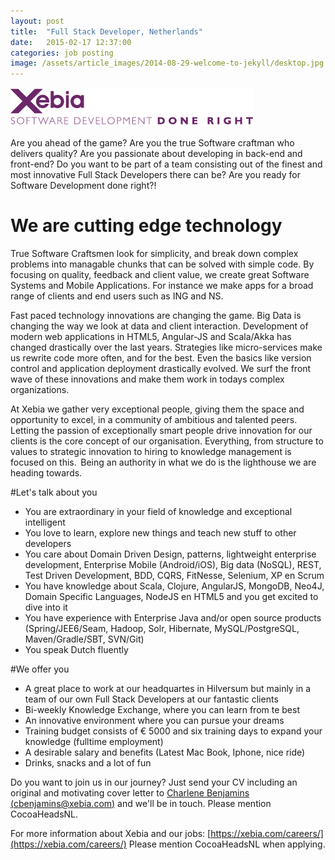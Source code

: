```yaml
---
layout: post
title:  "Full Stack Developer, Netherlands"
date:   2015-02-17 12:37:00
categories: job posting
image: /assets/article_images/2014-08-29-welcome-to-jekyll/desktop.jpg
---
```


![](/assets/article_images/2015-02-17-Full-stack-developer-Xebia/Xebia-logo.png)

Are you ahead of the game? Are you the true Software craftman who delivers quality? Are you passionate about developing in back-end and front-end? Do you want to be part of a team consisting out of the finest and most innovative Full Stack Developers there can be? Are you ready for Software Development done right?!
 
 
# We are cutting edge technology

True Software Craftsmen look for simplicity, and break down complex problems into managable chunks that can be solved with simple code. By focusing on quality, feedback and client value, we create great Software Systems and Mobile Applications. For instance we make apps for a broad range of clients and end users such as ING and NS.
 
Fast paced technology innovations are changing the game. Big Data is changing the way we look at data and client interaction. Development of modern web applications in HTML5, Angular-JS and Scala/Akka has changed drastically over the last years. Strategies like micro-services make us rewrite code more often, and for the best. Even the basics like version control and application deployment drastically evolved. We surf the front wave of these innovations and make them work in todays complex organizations.
 
At Xebia we gather very exceptional people, giving them the space and opportunity to excel, in a community of ambitious and talented peers. Letting the passion of exceptionally smart people drive innovation for our clients is the core concept of our organisation. Everything, from structure to values to strategic innovation to hiring to knowledge management is focused on this.  Being an authority in what we do is the lighthouse we are heading towards.
 
#Let's talk about you

- You are extraordinary in your field of knowledge and exceptional intelligent
- You love to learn, explore new things and teach new stuff to other developers
- You care about Domain Driven Design, patterns, lightweight enterprise development, Enterprise Mobile (Android/iOS), Big data (NoSQL), REST, Test Driven Development, BDD, CQRS, FitNesse, Selenium, XP en Scrum
- You have knowledge about Scala, Clojure, AngularJS, MongoDB, Neo4J, Domain Specific Languages, NodeJS en HTML5 and you get excited to dive into it
- You have experience with Enterprise Java and/or open source products (Spring/JEE6/Seam, Hadoop, Solr, Hibernate, MySQL/PostgreSQL, Maven/Gradle/SBT, SVN/Git)
- You speak Dutch fluently

#We offer you

- A great place to work at our headquartes in Hilversum but mainly in a team of our own Full Stack Developers at our fantastic clients
- Bi-weekly Knowledge Exchange, where you can learn from te best
- An innovative environment where you can pursue your dreams
- Training budget consists of € 5000 and six training days to expand your knowledge (fulltime employment)
- A desirable salary and benefits (Latest Mac Book, Iphone, nice ride)
- Drinks, snacks and a lot of fun
 
Do you want to join us in our journey? Just send your CV including an original and motivating cover letter to [Charlene Benjamins (cbenjamins@xebia.com)](mailto:cbenjamins@xebia.com) and we'll be in touch. Please mention CocoaHeadsNL.
 
For more information about Xebia and our jobs: [https://xebia.com/careers/](https://xebia.com/careers/) Please mention CocoaHeadsNL when applying.
 